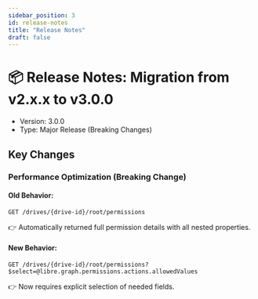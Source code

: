 ```yaml
---
sidebar_position: 3
id: release-notes
title: "Release Notes"
draft: false
---
```


# 📦 Release Notes: Migration from v2.x.x to v3.0.0

- Version: 3.0.0
- Type: Major Release (Breaking Changes)

## Key Changes
### Performance Optimization (Breaking Change)
#### Old Behavior:

```
GET /drives/{drive-id}/root/permissions
```

👉 Automatically returned full permission details with all nested properties.


#### New Behavior:

```
GET /drives/{drive-id}/root/permissions?$select=@libre.graph.permissions.actions.allowedValues
```

👉 Now requires explicit selection of needed fields. 
